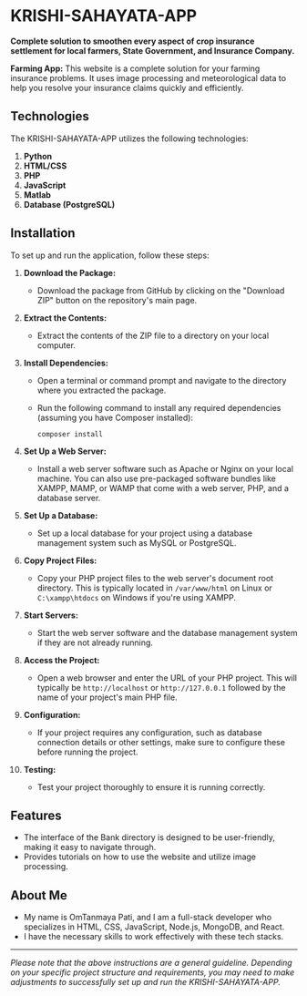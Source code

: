 # KRISHI-SAHAYATA-APP

**Complete solution to smoothen every aspect of crop insurance settlement for local farmers, State Government, and Insurance Company.**

**Farming App:** This website is a complete solution for your farming insurance problems. It uses image processing and meteorological data to help you resolve your insurance claims quickly and efficiently.

## Technologies

The KRISHI-SAHAYATA-APP utilizes the following technologies:

1. **Python**
2. **HTML/CSS**
3. **PHP**
4. **JavaScript**
5. **Matlab**
6. **Database (PostgreSQL)**

## Installation

To set up and run the application, follow these steps:

1. **Download the Package:**
   - Download the package from GitHub by clicking on the "Download ZIP" button on the repository's main page.

2. **Extract the Contents:**
   - Extract the contents of the ZIP file to a directory on your local computer.

3. **Install Dependencies:**
   - Open a terminal or command prompt and navigate to the directory where you extracted the package.
   - Run the following command to install any required dependencies (assuming you have Composer installed):

     ```
     composer install
     ```

4. **Set Up a Web Server:**
   - Install a web server software such as Apache or Nginx on your local machine. You can also use pre-packaged software bundles like XAMPP, MAMP, or WAMP that come with a web server, PHP, and a database server.

5. **Set Up a Database:**
   - Set up a local database for your project using a database management system such as MySQL or PostgreSQL.

6. **Copy Project Files:**
   - Copy your PHP project files to the web server's document root directory. This is typically located in `/var/www/html` on Linux or `C:\xampp\htdocs` on Windows if you're using XAMPP.

7. **Start Servers:**
   - Start the web server software and the database management system if they are not already running.

8. **Access the Project:**
   - Open a web browser and enter the URL of your PHP project. This will typically be `http://localhost` or `http://127.0.0.1` followed by the name of your project's main PHP file.

9. **Configuration:**
   - If your project requires any configuration, such as database connection details or other settings, make sure to configure these before running the project.

10. **Testing:**
    - Test your project thoroughly to ensure it is running correctly.

## Features

- The interface of the Bank directory is designed to be user-friendly, making it easy to navigate through.
- Provides tutorials on how to use the website and utilize image processing.
  
## About Me

- My name is OmTanmaya Pati, and I am a full-stack developer who specializes in HTML, CSS, JavaScript, Node.js, MongoDB, and React.
- I have the necessary skills to work effectively with these tech stacks.

---
*Please note that the above instructions are a general guideline. Depending on your specific project structure and requirements, you may need to make adjustments to successfully set up and run the KRISHI-SAHAYATA-APP.*
